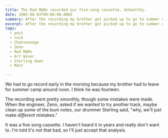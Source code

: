 ```yaml
---
title: The Red M&Ms recorded our five-song cassette, Unhealthy.
date: 1985-08-03T09:00:00.000Z
summary: After the recording my brother got picked up to go to summer camp.
excerpt: After the recording my brother got picked up to go to summer camp.
tags:
  - post 
  - rock
  - Chattanooga
  - Zeno
  - Red M&Ms
  - Art Winer
  - Sterling Owen
  - Matt

---
```


We had to go record early in the morning because my brother had to leave for summer camp around noon. I think he was fourteen.

The recording went pretty smoothly, though some mistakes were made. When the engineer, Zeno, asked if we wanted to try another track, maybe clean up some of the bum notes, our drummer Sterling said, "why, we'll just make _different_ mistakes."

It was a five song cassette. I haven't heard it in years and really don't want to. I'm told it's not that bad, so I'll just accept that analysis.